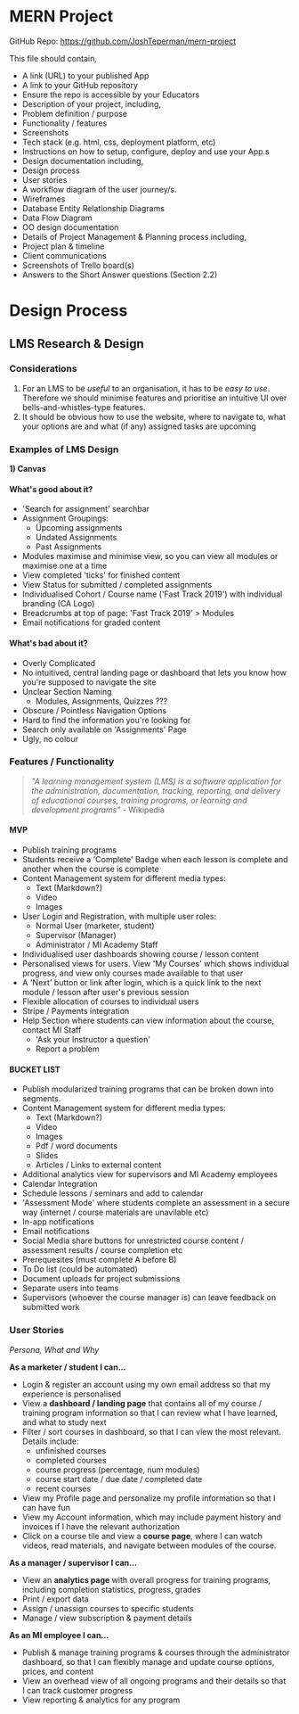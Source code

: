 # MERN Project

GitHub Repo: https://github.com/JoshTeperman/mern-project

This file should contain,

* A link (URL) to your published App
* A link to your GitHub repository
* Ensure the repo is accessible by your Educators
* Description of your project, including,
* Problem definition / purpose
* Functionality / features
* Screenshots
* Tech stack (e.g. html, css, deployment platform, etc)
* Instructions on how to setup, configure, deploy and use your App.s
* Design documentation including,
* Design process
* User stories
* A workflow diagram of the user journey/s.
* Wireframes
* Database Entity Relationship Diagrams
* Data Flow Diagram
* OO design documentation
* Details of Project Management & Planning process including,
* Project plan & timeline
* Client communications
* Screenshots of Trello board(s)
* Answers to the Short Answer questions (Section 2.2)

# Design Process

## LMS Research & Design

### Considerations

1) For an LMS to be *useful* to an organisation, it has to be *easy to use*. Therefore we should minimise features and prioritise an intuitive UI over bells-and-whistles-type features.
2) It should be obvious how to use the website, where to navigate to, what your options are and what (if any) assigned tasks are upcoming

### Examples of LMS Design

__1) Canvas__
#### What's good about it?
- 'Search for assignment' searchbar
- Assignment Groupings:
  - Upcoming assignments 
  - Undated Assignments
  - Past Assignments
- Modules maximise and minimise view, so you can view all modules or maximise one at a time
- View completed 'ticks' for finished content
- View Status for submitted / completed assignments
- Individualised Cohort / Course name ('Fast Track 2019') with individual branding (CA Logo)
- Breadcrumbs at top of page: 'Fast Track 2019' > Modules 
- Email notifications for graded content

#### What's bad about it?
- Overly Complicated
- No intuitived, central landing page or dashboard that lets you know how you're supposed to navigate the site
- Unclear Section Naming
  - Modules, Assignments, Quizzes ??? 
- Obscure / Pointless Navigation Options
- Hard to find the information you're looking for
- Search only available on 'Assignments' Page
- Ugly, no colour

### Features / Functionality


> *"A learning management system (LMS) is a software application for the administration, documentation, tracking, reporting, and delivery of educational courses, training programs, or learning and development programs"* - Wikipedia

#### MVP

- Publish training programs
- Students receive a 'Complete' Badge when each lesson is complete and another when the course is complete
- Content Management system for different media types:
  - Text (Markdown?)
  - Video
  - Images
- User Login and Registration, with multiple user roles:
  - Normal User (marketer, student)
  - Supervisor (Manager)
  - Administrator / MI Academy Staff
- Individualised user dashboards showing course / lesson content
- Personalised views for users. View 'My Courses' which shows individual progress, and view only courses made available to that user
- A 'Next' button or link after login, which is a quick link to the next module / lesson after user's previous session
- Flexible allocation of courses to individual users
- Stripe / Payments integration
- Help Section where students can view information about the course, contact MI Staff 
  - 'Ask your Instructor a question'
  - Report a problem

#### BUCKET LIST
- Publish modularized training programs that can be broken down into segments.
- Content Management system for different media types:
  - Text (Markdown?)
  - Video
  - Images
  - Pdf / word documents
  - Slides
  - Articles / Links to external content
- Additional analytics view for supervisors and MI Academy employees
- Calendar Integration
- Schedule lessons / seminars and add to calendar
- 'Assessment Mode' where students complete an assessment in a secure way (internet / course materials are unavilable etc) 
- In-app notifications
- Email notifications
- Social Media share buttons for unrestricted course content / assessment results / course completion etc
- Prerequesites (must complete A before B)
- To Do list (could be automated)
- Document uploads for project submissions
- Separate users into teams
- Supervisors (whoever the course manager is) can leave feedback on submitted work


### User Stories
*Persona, What and Why*

__As a marketer / student I can...__

- Login & register an account using my own email address so that my experience is personalised
- View a __dashboard / landing page__ that contains all of my course / training program information so that I can review what I have learned, and what to study next
- Filter / sort courses in dashboard, so that I can view the most relevant. Details include:
  - unfinished courses
  - completed courses
  - course progress (percentage, num modules)
  - course start date / due date / completed date
  - recent courses
- View my Profile page and personalize my profile information so that I can have fun
- View my Account information, which may include payment history and invoices if I have the relevant authorization
- Click on a course tile and view a __course page__, where I can watch videos, read materials, and navigate between modules of the course.

__As a manager / supervisor I can...__
- View an __analytics page__ with overall progress for training programs, including completion statistics, progress, grades
- Print / export data
- Assign / unassign courses to specific students
- Manage / view subscription & payment details

__As an MI employee I can...__
- Publish & manage training programs & courses through the administrator dashboard, so that I can flexibly manage and update course options, prices, and content
- View an overhead view of all ongoing programs and their details so that I can track customer progress
- View reporting & analytics for any program

